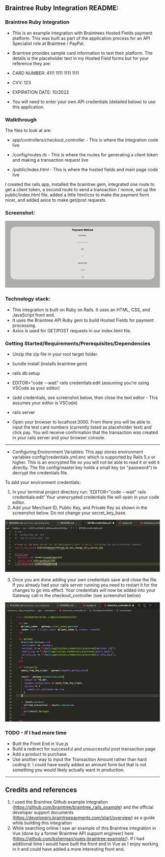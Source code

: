 ## Braintree Ruby Integration README:

### Braintree Ruby Integration

- This is an example integration with Braintrees Hosted Fields payment platform. This was built as part of the application process for an API Specialist role at Braintree / PayPal.

- Braintree provides sample card information to test their platform. The details is the placeholder text in my Hosted Field forms but for your reference they are: 
- CARD NUMBER: 4111 1111 1111 1111
- CVV: 123
- EXPIRATION DATE: 10/2022

- You will need to enter your own API credentials (detailed below) to use this application.

### Walkthrough

The files to look at are:
- app/controllers/checkout_controller - This is where the integration code live

- /config/routes.rb - This is where the routes for generating a client token and making a transaction request live

- /public/index.html - This is where the hosted fields and main page code live

I created the rails app, installed the braintree gem, integrated one route to get a client token, a second route to send a transaction / nonce, set up the public/index.html file, added a little html/css to make the payment form nicer, and added axios to make get/post requests. 

### Screenshot:

![Checkout](/braintree_ruby_integration/public/screenshots/braintree_checkout_page_screenshot.png "Checkout")

### Technology stack: 
- This integration is built on Ruby on Rails. It uses an HTML, CSS, and JavaScript front end. 
- It uses the Braintree API Ruby gem to build Hosted Fields for payment processing.
- Axios is used for GET/POST requests in our index.html file.

### Getting Started/Requirements/Prerequisites/Dependencies

- Unzip the zip file in your root target folder.

- bundle install (installs braintree gem)

- rails db:setup

- EDITOR="code --wait" rails credentials:edit (assuming you're using VSCode as your editor)
* (add credentials, see screenshot below, then close the text editor - This assumes your editor is VSCode)

- rails server

- Open your browser to localhost:3000. From there you will be able to input the test card numbers (currently listed as placeholder text) and click pay. You will receive confirmation that the transaction was created in your rails server and your browser console.

---

- Configuring Environment Variables: This app stores environment variables config/credentials.yml.enc which is supported by Rails 5.x or higher. This is an encrypted file so you will not be able to read it or edit it directly. The file config/master.key holds a small key (or "password") to decrypt the credentials file.

To add your environment credentials: 
1. In your terminal project directory run: 'EDITOR="code --wait" rails credentials:edit' Your unencrypted credentials file will open in your code editor.
2. Add your Merchant ID, Public Key, and Private Key as shown in the screenshot below. Do not change your secret_key_base.

![Credentials](/braintree_ruby_integration/public/screenshots/braintree_credentials_example.png "Credentials")

3. Once you are done adding your own credentials save and close the file. If you already had your rails server running you need to restart it for the changes to go into effect. Your credentials will now be added into your Gateway call in the checkout_controller (see screenshot below)

![Controller](/braintree_ruby_integration/public/screenshots/braintree_credentials_example_in_controller.png "Controller")

### TODO - If I had more time
- Built the Front End in Vue.js
- Build a redirect for successful and unsuccessful post transaction page
- Add a product to purchase
- Use another way to input the Transaction Amount rather than hard coding it. I could have easily added an amount form but that is not something you would likely actually want in production. 

----

## Credits and references

1. I used the Braintree Github example integration (https://github.com/braintree/braintree_rails_example) and the official developer support documents (https://developers.braintreepayments.com/start/overview) as a guide while building this integration
2. While searching online I saw an example of this Braintree integration in Vue (done by a former Braintree API support engineer) here (https://github.com/ksherman/vuejs-braintree-example/). If I had additional time I would have built the front end in Vue as I enjoy working in it and could have added a more interesting front end.  